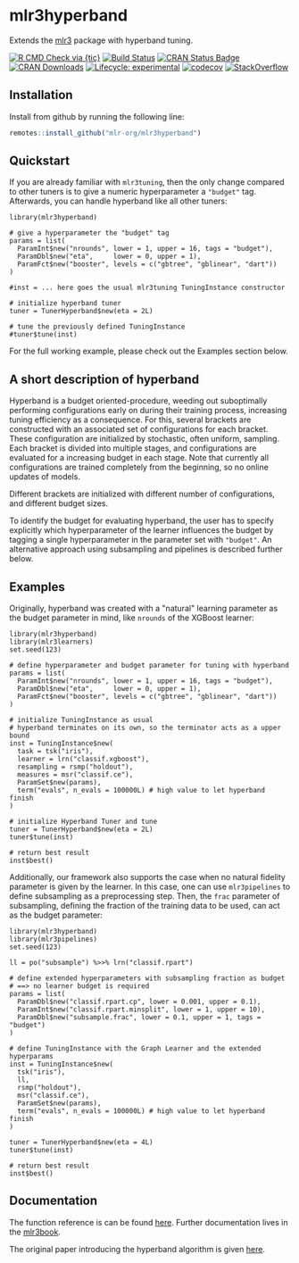 # mlr3hyperband

Extends the [mlr3](https://mlr3.mlr-org.com) package with hyperband tuning.

<!-- badges: start -->
[![R CMD Check via {tic}](https://img.shields.io/github/workflow/status/mlr-org/mlr3hyperband/R%20CMD%20Check%20via%20%7Btic%7D?logo=github&label=R%20CMD%20Check%20via%20{tic}&style=flat-square)](https://github.com/mlr-org/mlr3hyperband/actions)
[![Build Status](https://travis-ci.org/mlr-org/mlr3hyperband.svg?branch=master)](https://travis-ci.org/mlr-org/mlr3hyperband)
[![CRAN Status Badge](https://www.r-pkg.org/badges/version-ago/mlr3hyperband)](https://cran.r-project.org/package=mlr3hyperband)
[![CRAN Downloads](https://cranlogs.r-pkg.org/badges/mlr3hyperband)](https://cran.rstudio.com/web/packages/mlr3hyperband/index.html)
[![Lifecycle: experimental](https://img.shields.io/badge/lifecycle-experimental-orange.svg)](https://www.tidyverse.org/lifecycle/#experimental)
[![codecov](https://codecov.io/gh/mlr-org/mlr3hyperband/branch/master/graph/badge.svg)](https://codecov.io/gh/mlr-org/mlr3hyperband)
[![StackOverflow](https://img.shields.io/badge/stackoverflow-mlr3-orange.svg)](https://stackoverflow.com/questions/tagged/mlr3)
<!-- badges: end -->

## Installation

Install from github by running the following line:

```r
remotes::install_github("mlr-org/mlr3hyperband")
```

## Quickstart

If you are already familiar with `mlr3tuning`, then the only change compared to other tuners is to give a numeric hyperparameter a `"budget"` tag.
Afterwards, you can handle hyperband like all other tuners:

```
library(mlr3hyperband)

# give a hyperparameter the "budget" tag
params = list(
  ParamInt$new("nrounds", lower = 1, upper = 16, tags = "budget"),
  ParamDbl$new("eta",     lower = 0, upper = 1),
  ParamFct$new("booster", levels = c("gbtree", "gblinear", "dart"))
)

#inst = ... here goes the usual mlr3tuning TuningInstance constructor

# initialize hyperband tuner 
tuner = TunerHyperband$new(eta = 2L)

# tune the previously defined TuningInstance
#tuner$tune(inst)
```

For the full working example, please check out the Examples section below.


## A short description of hyperband

Hyperband is a budget oriented-procedure, weeding out suboptimally performing configurations early on during their training process, increasing tuning efficiency as a consequence.
For this, several brackets are constructed with an associated set of configurations for each bracket. These configuration are initialized by stochastic, often uniform, sampling.
Each bracket is divided into multiple stages, and configurations are evaluated for a increasing budget in each stage.
Note that currently all configurations are trained completely from the beginning, so no online updates of models.

Different brackets are initialized with different number of configurations, and different budget sizes.

To identify the budget for evaluating hyperband, the user has to specify explicitly which hyperparameter of the learner influences the budget by tagging a single hyperparameter in the parameter set with `"budget"`.
An alternative approach using subsampling and pipelines is described further below.


## Examples

Originally, hyperband was created with a "natural" learning parameter as the budget parameter in mind, like `nrounds` of the XGBoost learner:

```
library(mlr3hyperband)
library(mlr3learners)
set.seed(123)

# define hyperparameter and budget parameter for tuning with hyperband
params = list(
  ParamInt$new("nrounds", lower = 1, upper = 16, tags = "budget"),
  ParamDbl$new("eta",     lower = 0, upper = 1),
  ParamFct$new("booster", levels = c("gbtree", "gblinear", "dart"))
)

# initialize TuningInstance as usual
# hyperband terminates on its own, so the terminator acts as a upper bound
inst = TuningInstance$new(
  task = tsk("iris"),
  learner = lrn("classif.xgboost"),
  resampling = rsmp("holdout"),
  measures = msr("classif.ce"),
  ParamSet$new(params),
  term("evals", n_evals = 100000L) # high value to let hyperband finish
)

# initialize Hyperband Tuner and tune
tuner = TunerHyperband$new(eta = 2L)
tuner$tune(inst)

# return best result
inst$best()
```

Additionally, our framework also supports the case when no natural fidelity parameter is given by the learner.
In this case, one can use `mlr3pipelines` to define subsampling as a preprocessing step.
Then, the `frac` parameter of subsampling, defining the fraction of the training data to be used, can act as the budget parameter:

```
library(mlr3hyperband)
library(mlr3pipelines)
set.seed(123)

ll = po("subsample") %>>% lrn("classif.rpart")

# define extended hyperparameters with subsampling fraction as budget
# ==> no learner budget is required
params = list(
  ParamDbl$new("classif.rpart.cp", lower = 0.001, upper = 0.1),
  ParamInt$new("classif.rpart.minsplit", lower = 1, upper = 10),
  ParamDbl$new("subsample.frac", lower = 0.1, upper = 1, tags = "budget")
)

# define TuningInstance with the Graph Learner and the extended hyperparams
inst = TuningInstance$new(
  tsk("iris"),
  ll,
  rsmp("holdout"),
  msr("classif.ce"),
  ParamSet$new(params),
  term("evals", n_evals = 100000L) # high value to let hyperband finish
)

tuner = TunerHyperband$new(eta = 4L)
tuner$tune(inst)

# return best result
inst$best()
```


## Documentation

The function reference is can be found [here](https://mlr3hyperband.mlr-org.com/reference/).
Further documentation lives in the [mlr3book](https://mlr3book.mlr-org.com/).

The original paper introducing the hyperband algorithm is given [here](https://arxiv.org/abs/1603.06560). 
